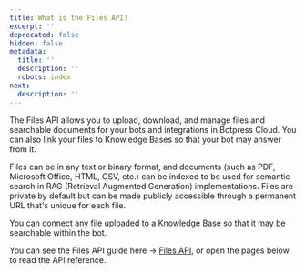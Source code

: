 ```yaml
---
title: What is the Files API?
excerpt: ''
deprecated: false
hidden: false
metadata:
  title: ''
  description: ''
  robots: index
next:
  description: ''
---
```

The Files API allows you to upload, download, and manage files and searchable documents for your bots and integrations in Botpress Cloud. You can also link your files to Knowledge Bases so that your bot may answer from it.

Files can be in any text or binary format, and documents (such as PDF, Microsoft Office, HTML, CSV, etc.) can be indexed to be used for semantic search in RAG (Retrieval Augmented Generation) implementations. Files are private by default but can be made publicly accessible through a permanent URL that's unique for each file.

You can connect any file uploaded to a Knowledge Base so that it may be searchable within the bot. 

You can see the Files API guide here -> [Files API](doc:files-api), or open the pages below to read the API reference.